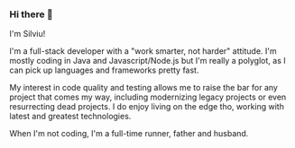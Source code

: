 ### Hi there 👋

I'm Silviu!

I'm a full-stack developer with a "work smarter, not harder" attitude. I'm mostly coding in Java and Javascript/Node.js but I'm really a polyglot, as I can pick up languages and frameworks pretty fast. 

Μy interest in code quality and testing allows me to raise the bar for any project that comes my way, including modernizing legacy projects or even resurrecting dead projects. I do enjoy living on the edge tho, working with latest and greatest technologies.

When I'm not coding, I'm a full-time runner, father and husband.
